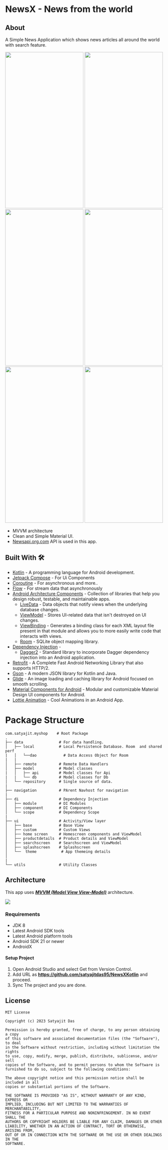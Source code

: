 #  NewsX - News from the world

## About
A Simple News Application which shows news articles all around the world with search feature. 


<p align="center">
<img src="https://github.com/satyajitdas95/NewsXKotlin/assets/24476245/f42500ee-bc68-4f91-abd2-bff33797aec8.jpeg" height="500" width="250">
<img src="https://github.com/satyajitdas95/NewsXKotlin/assets/24476245/e9127f1e-51a7-4ddf-aea0-46dac3f5b7ff.jpeg" height="500" width="250">
<img src="https://github.com/satyajitdas95/NewsXKotlin/assets/24476245/e1a8bd0e-3fab-430c-b19d-8118b74c8233.jpeg" height="500" width="250">
<img src="https://github.com/satyajitdas95/NewsXKotlin/assets/24476245/284db85f-c107-4c47-b8db-839330d233eb.jpeg" height="500" width="250">
<img src="https://github.com/satyajitdas95/NewsXKotlin/assets/24476245/6add65f6-1c8e-4ded-8822-9d63ffeac033.jpeg" height="500" width="250">
<img src="https://github.com/satyajitdas95/NewsXKotlin/assets/24476245/a729aad3-8420-4a13-b857-3afefa47cb13.jpeg" height="500" width="250">
</p>


- MVVM architecture
- Clean and Simple Material UI.
- [Newsapi.org.com](https://newsapi.org/) API is used in this app.

## Built With 🛠
- [Kotlin](https://kotlinlang.org/) - A programming language for Android development.
- [Jetpack Compose](https://developer.android.com/jetpack/compose) - For Ui Components
- [Coroutine](https://developer.android.com/kotlin/coroutines) - For asynchronous and more..
- [Flow](https://developer.android.com/kotlin/flow) - For stream data that asynchronously
- [Android Architecture Components](https://developer.android.com/topic/libraries/architecture) - Collection of libraries that help you design robust, testable, and maintainable apps.
    - [LiveData](https://developer.android.com/topic/libraries/architecture/livedata) - Data objects that notify views when the underlying database changes.
    - [ViewModel](https://developer.android.com/topic/libraries/architecture/viewmodel) - Stores UI-related data that isn't destroyed on UI changes.
    - [ViewBinding](https://developer.android.com/topic/libraries/view-binding) - Generates a binding class for each XML layout file present in that module and allows you to more easily write code that interacts with views.
    - [Room](https://developer.android.com/topic/libraries/architecture/room) - SQLite object mapping library.
- [Dependency Injection](https://developer.android.com/training/dependency-injection) -
    - [Dagger2](https://dagger.dev/) - Standard library to incorporate Dagger dependency injection into an Android application.
- [Retrofit](https://github.com/amitshekhariitbhu/Fast-Android-Networking) - A Complete Fast Android Networking Library that also supports HTTP/2.
- [Gson](https://github.com/google/gson) - A modern JSON library for Kotlin and Java.
- [Glide](https://github.com/bumptech/glide) - An image loading and caching library for Android focused on smooth scrolling.
- [Material Components for Android](https://github.com/material-components/material-components-android) - Modular and customizable Material Design UI components for Android.
- [Lottie Animation]([https://github.com/material-components/material-components-android](https://lottiefiles.com/)) - Cool Animations in an Android App.



# Package Structure

    com.satyajit.myshop    # Root Package
    .
    ├── data                # For data handling.
    │   ├── local           # Local Persistence Database. Room  and shared perf
    |   │   └──dao            # Data Access Object for Room   
    |   |   
    │   ├── remote          # Remote Data Handlers     
    │   ├── model           # Model classes
    |   │   ├── api         # Model classes for Api
    |   |   └── db          # Model classes for Db
    │   └── repository      # Single source of data.
    |
    ├── navigation          # PArent Navhost for navigation  
    |
    ├── di                  # Dependency Injection  
    │   ├── module          # DI Modules
    │   ├── component       # DI Components       
    │   └── scope           # Dependency Scope
    |
    ├── ui                  # Activity/View layer
    │   ├── base            # Base View
    │   ├── custom          # Custom Views
    │   ├── home screen     # Homescreen components and ViewModel
    │   ├── productdetails  # Product details and ViewModel
    │   ├── searchscreen    # Searchscreen and ViewModel
    │   ├── splashscreen    # Splashscreen 
    │   └──  theme           # App themeing details
    │   
    |
    └── utils               # Utility Classes 


## Architecture
This app uses [***MVVM (Model View View-Model)***](https://developer.android.com/jetpack/docs/guide#recommended-app-arch) architecture.

![](https://developer.android.com/topic/libraries/architecture/images/final-architecture.png)

### Requirements
- JDK 8
- Latest Android SDK tools
- Latest Android platform tools
- Android SDK 21 or newer
- AndroidX

#### Setup Project
1. Open Android Studio and select Get from Version Control.
2. Add URL as **https://github.com/satyajitdas95/NewsXKotlin** and proceed.
3. Sync The project and you are done.




## License
```
MIT License

Copyright (c) 2023 Satyajit Das

Permission is hereby granted, free of charge, to any person obtaining a copy
of this software and associated documentation files (the "Software"), to deal
in the Software without restriction, including without limitation the rights
to use, copy, modify, merge, publish, distribute, sublicense, and/or sell
copies of the Software, and to permit persons to whom the Software is
furnished to do so, subject to the following conditions:

The above copyright notice and this permission notice shall be included in all
copies or substantial portions of the Software.

THE SOFTWARE IS PROVIDED "AS IS", WITHOUT WARRANTY OF ANY KIND, EXPRESS OR
IMPLIED, INCLUDING BUT NOT LIMITED TO THE WARRANTIES OF MERCHANTABILITY,
FITNESS FOR A PARTICULAR PURPOSE AND NONINFRINGEMENT. IN NO EVENT SHALL THE
AUTHORS OR COPYRIGHT HOLDERS BE LIABLE FOR ANY CLAIM, DAMAGES OR OTHER
LIABILITY, WHETHER IN AN ACTION OF CONTRACT, TORT OR OTHERWISE, ARISING FROM,
OUT OF OR IN CONNECTION WITH THE SOFTWARE OR THE USE OR OTHER DEALINGS IN THE
SOFTWARE.
```

